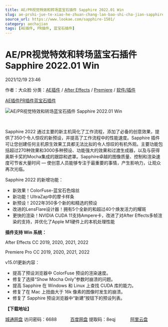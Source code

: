 ```yaml
---
title: AE/PR视觉特效和转场蓝宝石插件 Sapphire 2022.01 Win
slug: ae-prshi-jue-te-xiao-he-zhuan-chang-lan-bao-shi-cha-jian-sapphire-2022-01-win
source_url: https://www.lookae.com/sapphire-1501/
category: aechajian
tags: [AE插件, PR插件, 蓝宝石插件]
---
```

# AE/PR视觉特效和转场蓝宝石插件 Sapphire 2022.01 Win

2021/12/19 23:46

作者：大众脸
分类：[AE插件](https://www.lookae.com/after-effects/aechajian/) / [After Effects](https://www.lookae.com/after-effects/) / [Premiere](https://www.lookae.com/qitarjcj/premierezy/) / [软件/插件](https://www.lookae.com/qitarjcj/)

[AE插件](https://www.lookae.com/tag/ae%e6%8f%92%e4%bb%b6/)[PR插件](https://www.lookae.com/tag/pr%e6%8f%92%e4%bb%b6/)[蓝宝石插件](https://www.lookae.com/tag/%e8%93%9d%e5%ae%9d%e7%9f%b3%e6%8f%92%e4%bb%b6/)

![AE/PR视觉特效和转场蓝宝石插件 Sapphire 2022.01 Win](https://www.lookae.com/wp-content/uploads/2021/11/Sapphire-2022.jpg "AE/PR视觉特效和转场蓝宝石插件 Sapphire 2022.01 Win-LookAE.com")

[﻿﻿﻿](https://cloud.video.taobao.com//play/u/705956171/p/1/e/6/t/1/337656354070.mp4)

Sapphire 2022 通过主要的新主机简化了工作流程，添加了必备的创意效果，提供了350个令人惊叹的新预设，并提高了工作流程中的性能速度。Sapphire 插件可让您创建任何主机原生效果工具都无法比拟的令人惊叹的有机外观。主要功能包括超过270种效果和3000多种预设、功能强大的效果和过渡生成器，以及与获得奥斯卡奖的Mocha集成的跟踪和遮罩。Sapphire卓越的图像质量、控制和渲染速度可节省大量时间 — 使创意人员能够专注于最重要的事情，产生影响力，让观众再次光临。

Sapphire 2022 的新增功能：

* 新效果！ColorFuse-蓝宝石色熔丝
* 新功能！UltraZap中的摩卡样条
* 新预设！2022年350多个新的和精选的预设
* 改进的LensFlare设计器！拥有5个全新的和超过40个焕发活力的耀斑
* 更快的渲染！NVIDIA CUDA 11支持Ampere卡，改进了对After Effects多帧渲染的支持，并优化了Apple M1硬件上的本机处理性能

**插件支持 Win 系统：**

After Effects CC 2019, 2020, 2021, 2022

Premiere Pro CC 2019, 2020, 2021, 2022

v15.01更新内容：

* 提高了预设浏览器中 ColorFuse 预设的渲染速度。
* 修复了选择“Show Mocha Only”参数时崩溃的问题。
* 提高 Sapphire 在 Windows 和 Linux 上查找 CUDA 库的能力。
* 修复了在 Mac 上扭曲大于 16k 像素的图像时发生的崩溃。
* 修复了 Sapphire 预设浏览器中“新建”按钮下的预设列表。

**【下载地址】**

[城通网盘](https://url62.ctfile.com/f/680462-529659660-b85166) 访问密码：6688           [百度网盘](https://pan.baidu.com/s/1a7uYB2jdVf9e1fXgfxO_7g) 提取码：8eqj            [阿里云盘](https://www.aliyundrive.com/s/Qk7QB83cCwq)

